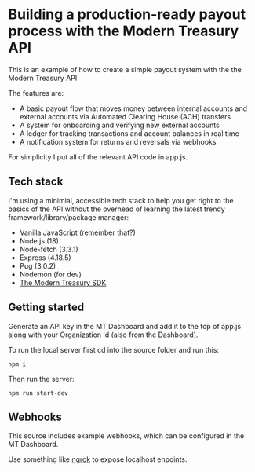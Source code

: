 # Building a production-ready payout process with the Modern Treasury API

This is an example of how to create a simple payout system with the the Modern Treasury API.

The features are:

 - A basic payout flow that moves money between internal accounts and external accounts via Automated Clearing House (ACH) transfers  
 - A system for onboarding and verifying new external accounts
 - A ledger for tracking transactions and account balances in real time
 - A notification system for returns and reversals via webhooks

 For simplicity I put all of the relevant API code in app.js.

## Tech stack
I'm using a minimial, accessible tech stack to help you get right to the basics of the API without the overhead of learning the latest trendy framework/library/package manager:

 - Vanilla JavaScript (remember that?)
 - Node.js (18)
 - Node-fetch (3.3.1)
 - Express (4.18.5)
 - Pug (3.0.2)
 - Nodemon (for dev)
 - [The Modern Treasury SDK](https://github.com/Modern-Treasury/modern-treasury-node)

## Getting started

Generate an API key in the MT Dashboard and add it to the top of app.js along with your Organization Id (also from the Dashboard).

To run the local server first cd into the source folder and run this:

    npm i

Then run the server:

    npm run start-dev

## Webhooks

This source includes example webhooks, which can be configured in the MT Dashboard.

Use something like [ngrok](https://dashboard.ngrok.com/get-started/setup_) to expose localhost enpoints.
